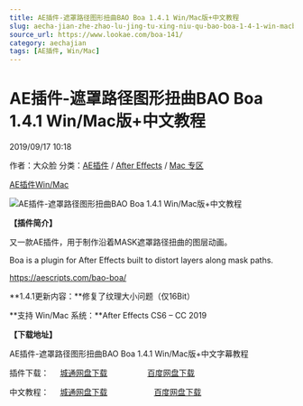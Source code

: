 ```yaml
---
title: AE插件-遮罩路径图形扭曲BAO Boa 1.4.1 Win/Mac版+中文教程
slug: aecha-jian-zhe-zhao-lu-jing-tu-xing-niu-qu-bao-boa-1-4-1-win-macban-zhong-wen-jiao-cheng
source_url: https://www.lookae.com/boa-141/
category: aechajian
tags: [AE插件, Win/Mac]
---
```

# AE插件-遮罩路径图形扭曲BAO Boa 1.4.1 Win/Mac版+中文教程

2019/09/17 10:18

作者：大众脸
分类：[AE插件](https://www.lookae.com/after-effects/aechajian/) / [After Effects](https://www.lookae.com/after-effects/) / [Mac 专区](https://www.lookae.com/mac-osx/)

[AE插件](https://www.lookae.com/tag/ae%e6%8f%92%e4%bb%b6/)[Win/Mac](https://www.lookae.com/tag/winmac/)

![AE插件-遮罩路径图形扭曲BAO Boa 1.4.1 Win/Mac版+中文教程](https://www.lookae.com/wp-content/uploads/2018/11/BAO-Boa.jpg "AE插件-遮罩路径图形扭曲BAO Boa 1.4.1 Win/Mac版+中文教程-LookAE.com")

**【插件简介】**

又一款AE插件，用于制作沿着MASK遮罩路径扭曲的图层动画。

Boa is a plugin for After Effects built to distort layers along mask paths.

https://aescripts.com/bao-boa/

**1.4.1更新内容：**修复了纹理大小问题（仅16Bit）

**支持 Win/Mac 系统：**After Effects CS6 – CC 2019

**【下载地址】**

AE插件-遮罩路径图形扭曲BAO Boa 1.4.1 Win/Mac版+中文字幕教程

插件下载：     [城通网盘下载](https://tc5.us/file/680462-398277503)                  [百度网盘下载](https://pan.baidu.com/s/1EZAwEvc8wN64gdBstWhbsA)

中文教程：     [城通网盘下载](https://lookae.ctfile.com/fs/680462-395367140)                     [百度网盘下载](https://pan.baidu.com/s/1cvahGasOL717SFmriVcwUw)

